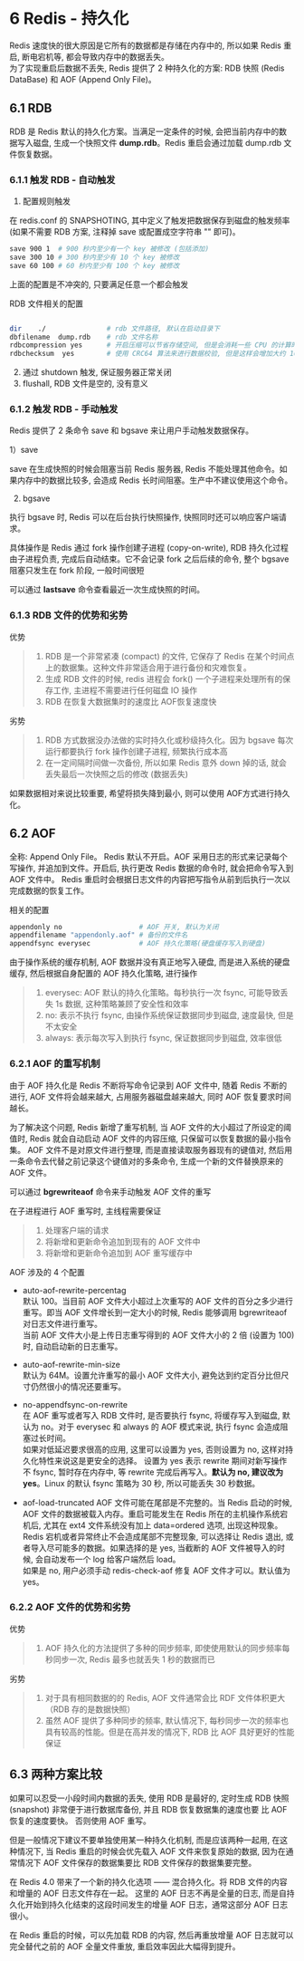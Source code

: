 # 6 Redis - 持久化

Redis 速度快的很大原因是它所有的数据都是存储在内存中的, 所以如果 Redis 重启, 断电宕机等, 都会导致内存中的数据丢失。  
为了实现重启后数据不丢失, Redis 提供了 2 种持久化的方案: RDB 快照 (Redis DataBase) 和 AOF (Append Only File)。

## 6.1 RDB

RDB 是 Redis 默认的持久化方案。当满足一定条件的时候, 会把当前内存中的数据写入磁盘, 生成一个快照文件 **dump.rdb**。Redis 重启会通过加载 dump.rdb 文件恢复数据。

### 6.1.1 触发 RDB - 自动触发

1) 配置规则触发

在 redis.conf 的 SNAPSHOTING, 其中定义了触发把数据保存到磁盘的触发频率 (如果不需要 RDB 方案, 注释掉 save 或配置成空字符串 "" 即可)。

```sh
save 900 1  # 900 秒内至少有一个 key 被修改 (包括添加)
save 300 10 # 300 秒内至少有 10 个 key 被修改
save 60 100 # 60 秒内至少有 100 个 key 被修改
```
上面的配置是不冲突的, 只要满足任意一个都会触发

RDB 文件相关的配置

```sh

dir    ./               # rdb 文件路径, 默认在启动目录下
dbfilename  dump.rdb    # rdb 文件名称
rdbcompression yes      # 开启压缩可以节省存储空间, 但是会消耗一些 CPU 的计算时间, 默认开启
rdbchecksum  yes        # 使用 CRC64 算法来进行数据校验, 但是这样会增加大约 10% 的性能消耗, 默认开启
```


2) 通过 shutdown 触发, 保证服务器正常关闭
3) flushall, RDB 文件是空的, 没有意义

### 6.1.2  触发 RDB - 手动触发

Redis 提供了 2 条命令 save 和 bgsave 来让用户手动触发数据保存。

1）save

save 在生成快照的时候会阻塞当前 Redis 服务器, Redis 不能处理其他命令。如果内存中的数据比较多, 会造成 Redis 长时间阻塞。生产中不建议使用这个命令。

2) bgsave

执行 bgsave 时, Redis 可以在后台执行快照操作, 快照同时还可以响应客户端请求。

具体操作是 Redis 通过 fork 操作创建子进程 (copy-on-write), RDB 持久化过程由子进程负责, 完成后自动结束。它不会记录 fork 之后后续的命令, 整个 bgsave 阻塞只发生在 fork 阶段, 一般时间很短

可以通过 **lastsave** 命令查看最近一次生成快照的时间。

### 6.1.3 RDB 文件的优势和劣势

优势
> 1. RDB 是一个非常紧凑 (compact) 的文件, 它保存了 Redis 在某个时间点上的数据集。这种文件非常适合用于进行备份和灾难恢复。
> 2. 生成 RDB 文件的时候, redis 进程会 fork() 一个子进程来处理所有的保存工作, 主进程不需要进行任何磁盘 IO 操作
> 3. RDB 在恢复大数据集时的速度比 AOF恢复速度快

劣势
> 1. RDB 方式数据没办法做的实时持久化或秒级持久化。因为 bgsave 每次运行都要执行 fork 操作创建子进程, 频繁执行成本高
> 2. 在一定间隔时间做一次备份, 所以如果 Redis 意外 down 掉的话, 就会丢失最后一次快照之后的修改 (数据丢失)

如果数据相对来说比较重要, 希望将损失降到最小, 则可以使用 AOF方式进行持久化。

## 6.2 AOF

全称: Append Only File。 Redis 默认不开启。AOF 采用日志的形式来记录每个写操作, 并追加到文件。开启后, 执行更改 Redis 数据的命令时, 就会把命令写入到 AOF 文件中。 
Redis 重启时会根据日志文件的内容把写指令从前到后执行一次以完成数据的恢复工作。

相关的配置

```sh
appendonly no                   # AOF 开关, 默认为关闭
appendfilename "appendonly.aof" # 备份的文件名
appendfsync everysec            # AOF 持久化策略(硬盘缓存写入到硬盘) 
```

由于操作系统的缓存机制, AOF 数据并没有真正地写入硬盘, 而是进入系统的硬盘缓存, 然后根据自身配置的 AOF 持久化策略, 进行操作

> 1. everysec: AOF 默认的持久化策略。每秒执行一次 fsync, 可能导致丢失 1s 数据, 这种策略兼顾了安全性和效率
> 2. no: 表示不执行 fsync, 由操作系统保证数据同步到磁盘, 速度最快, 但是不太安全
> 3. always: 表示每次写入到执行 fsync, 保证数据同步到磁盘, 效率很低

### 6.2.1 AOF 的重写机制

由于 AOF 持久化是 Redis 不断将写命令记录到 AOF 文件中, 随着 Redis 不断的进行, AOF 文件将会越来越大, 占用服务器磁盘越来越大, 同时 AOF 恢复要求时间越长。

为了解决这个问题, Redis 新增了重写机制, 当 AOF 文件的大小超过了所设定的阈值时, Redis 就会自动启动 AOF 文件的内容压缩, 只保留可以恢复数据的最小指令集。 AOF 文件不是对原文件进行整理, 而是直接读取服务器现有的键值对, 然后用一条命令去代替之前记录这个键值对的多条命令, 生成一个新的文件替换原来的 AOF 文件。

可以通过 **bgrewriteaof** 命令来手动触发 AOF 文件的重写

在子进程进行 AOF 重写时, 主线程需要保证
> 1. 处理客户端的请求
> 2. 将新增和更新命令追加到现有的 AOF 文件中
> 3. 将新增和更新命令追加到 AOF 重写缓存中


AOF 涉及的 4 个配置

* auto-aof-rewrite-percentag  
默认 100。当目前 AOF 文件大小超过上次重写的 AOF 文件的百分之多少进行重写。即当 AOF 文件增长到一定大小的时候, Redis 能够调用 bgrewriteaof 对日志文件进行重写。  
当前 AOF 文件大小是上传日志重写得到的 AOF 文件大小的 2 倍 (设置为 100) 时, 自动启动新的日志重写。

* auto-aof-rewrite-min-size  
默认为 64M。设置允许重写的最小 AOF 文件大小, 避免达到约定百分比但尺寸仍然很小的情况还要重写。

* no-appendfsync-on-rewrite   
在 AOF 重写或者写入 RDB 文件时, 是否要执行 fsync, 将缓存写入到磁盘, 默认为 no。对于 everysec 和 always 的 AOF 模式来说, 执行 fsync 会造成阻塞过长时间。  
如果对低延迟要求很高的应用, 这里可以设置为 yes, 否则设置为 no, 这样对持久化特性来说这是更安全的选择。
设置为 yes 表示 rewrite 期间对新写操作不 fsync, 暂时存在内存中, 等 rewrite 完成后再写入。**默认为 no, 建议改为 yes**。Linux 的默认 fsync 策略为 30 秒, 所以可能丢失 30 秒数据。

* aof-load-truncated
AOF 文件可能在尾部是不完整的。当 Redis 启动的时候, AOF 文件的数据被载入内存。重启可能发生在 Redis 所在的主机操作系统宕机后, 尤其在 ext4 文件系统没有加上 data=ordered 选项, 出现这种现象。  
Redis 宕机或者异常终止不会造成尾部不完整现象, 可以选择让 Redis 退出, 或者导入尽可能多的数据。如果选择的是 yes, 当截断的 AOF 文件被导入的时候, 会自动发布一个 log 给客户端然后 load。  
如果是 no, 用户必须手动 redis-check-aof 修复 AOF 文件才可以。默认值为 yes。

### 6.2.2 AOF 文件的优势和劣势

优势  
> 1. AOF 持久化的方法提供了多种的同步频率, 即使使用默认的同步频率每秒同步一次, Redis 最多也就丢失 1 秒的数据而已

劣势  
> 1. 对于具有相同数据的的 Redis, AOF 文件通常会比 RDF 文件体积更大 （RDB 存的是数据快照）
> 2. 虽然 AOF 提供了多种同步的频率, 默认情况下, 每秒同步一次的频率也具有较高的性能。但是在高并发的情况下, RDB 比 AOF 具好更好的性能保证

## 6.3 两种方案比较

如果可以忍受一小段时间内数据的丢失, 使用 RDB 是最好的, 定时生成 RDB 快照 (snapshot) 非常便于进行数据库备份, 并且 RDB 恢复数据集的速度也要 比 AOF 恢复的速度要快。 否则使用 AOF 重写。  

但是一般情况下建议不要单独使用某一种持久化机制, 而是应该两种一起用, 在这种情况下, 当 Redis 重启的时候会优先载入 AOF 文件来恢复原始的数据, 因为在通常情况下 AOF 文件保存的数据集要比 RDB 文件保存的数据集要完整。

在 Redis 4.0 带来了一个新的持久化选项 —— 混合持久化。将 RDB 文件的内容和增量的 AOF 日志文件存在一起。
这里的 AOF 日志不再是全量的日志, 而是自持久化开始到持久化结束的这段时间发生的增量 AOF 日志，通常这部分 AOF 日志很小。

在 Redis 重启的时候，可以先加载 RDB 的内容, 然后再重放增量 AOF 日志就可以完全替代之前的 AOF 全量文件重放, 重启效率因此大幅得到提升。

